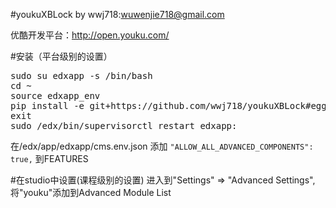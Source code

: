 #youkuXBLock 
by wwj718:<wuwenjie718@gmail.com>

优酷开发平台：http://open.youku.com/

#安装（平台级别的设置）
<pre>
sudo su edxapp -s /bin/bash
cd ~
source edxapp_env
pip install -e git+https://github.com/wwj718/youkuXBLock#egg=youkuXBLock
exit
sudo /edx/bin/supervisorctl restart edxapp:
</pre>
在/edx/app/edxapp/cms.env.json 添加 `"ALLOW_ALL_ADVANCED_COMPONENTS": true,` 到FEATURES


#在studio中设置(课程级别的设置)
进入到"Settings" ⇒ "Advanced Settings",将"youku"添加到Advanced Module List
